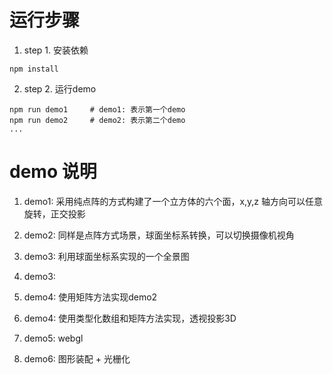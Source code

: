 
# 运行步骤
1. step 1. 安装依赖
```
npm install
```
2. step 2. 运行demo
```
npm run demo1     # demo1: 表示第一个demo
npm run demo2     # demo2: 表示第二个demo
...
```

# demo 说明
1. demo1: 采用纯点阵的方式构建了一个立方体的六个面，x,y,z 轴方向可以任意旋转，正交投影

2. demo2: 同样是点阵方式场景，球面坐标系转换，可以切换摄像机视角

3. demo3: 利用球面坐标系实现的一个全景图

3. demo3: 

4. demo4: 使用矩阵方法实现demo2

5. demo4: 使用类型化数组和矩阵方法实现，透视投影3D

5. demo5: webgl

6. demo6: 图形装配 + 光栅化





